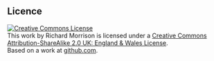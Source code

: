Licence
-------

<a rel="license" href="http://creativecommons.org/licenses/by-sa/2.0/uk/">
<img alt="Creative Commons License" style="border-width:0" src="http://i.creativecommons.org/l/by-sa/2.0/uk/88x31.png" />
</a><br />
This work by <span xmlns:cc="http://creativecommons.org/ns#" property="cc:attributionName">Richard Morrison</span>
is licensed under a <a rel="license" href="http://creativecommons.org/licenses/by-sa/2.0/uk/">Creative Commons Attribution-ShareAlike 2.0 UK: England &amp; Wales License</a>.
<br />
Based on a work at <a xmlns:dct="http://purl.org/dc/terms/" href="https://github.com/mozz100/node-logitechmediaserver" rel="dct:source">github.com</a>.
